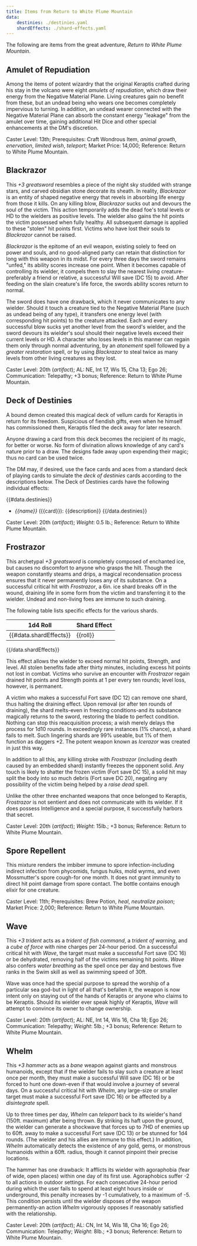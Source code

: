 ```yaml
---
title: Items from Return to White Plume Mountain
data:
    destinies: ./destinies.yaml
    shardEffects: ./shard-effects.yaml
---
```


The following are items from the great adventure, _Return to White Plume Mountain_.


Amulet of Repudiation
---------------------

Among the items of potent wizardry that the original Keraptis crafted during his stay in the volcano were eight _amulets of repudiation_, which draw their energy from the Negative Material Plane. Living creatures gain no benefit from these, but an undead being who wears one becomes completely impervious to turning. In addition, an  undead wearer connected with the Negative Material Plane can absorb the constant energy "leakage" from the amulet over time, gaining additional Hit Dice and other special enhancements at the DM's discretion.

Caster Level: 13th; Prerequisites: Craft Wondrous Item, _animal growth_, _enervation_, _limited wish_, _teleport_; Market Price: 14,000; Reference: Return to White Plume Mountain.


Blackrazor
----------

This _+3 greatsword_ resembles a piece of the night sky studded with strange stars, and carved obsidian stone decorate its sheath. In reality, _Blackrazor_ is an entity of shaped negative energy that revels in absorbing life energy from those it kills. On any killing blow, _Blackrazor_ sucks out and devours the soul of the victim. This action temporarily adds the dead foe's total levels or HD to the wielders as positive levels. The wielder also gains the hit points the victim possessed when fully healthy. All subsequent damage is applied to these "stolen" hit points first. Victims who have lost their souls to _Blackrazor_ cannot be raised.

_Blackrazor_ is the epitome of an evil weapon, existing solely to feed on power and souls, and no good-aligned party can retain that distinction for long with this weapon in its midst. For every three days the sword remains "unfed," its ability scores increase one point. When it becomes capable of controlling its wielder, it compels them to slay the nearest living creature-preferably a friend or relative, a successful Will save (DC 15) to avoid. After feeding on the slain creature's life force, the swords ability scores return to normal.

The sword does have one drawback, which it never communicates to any wielder. Should it touch a creature tied to the Negative Material Plane (such as undead being of any type), it transfers one energy level (with corresponding hit points) to the creature attacked. Each and every successful blow sucks yet another level from the sword's wielder, and the sword devours its wielder's soul should their negative levels exceed their current levels or HD. A character who loses levels in this manner can regain them only through normal adventuring, by an _atonement_ spell followed by a _greater restoration_ spell, or by using _Blackrazor_ to steal twice as many levels from other living creatures as they lost.

Caster Level: 20th (_artifact_); AL: NE, Int 17, Wis 15, Cha 13; Ego 26; Communication: Telepathy; +3 bonus; Reference: Return to White Plume Mountain.


Deck of Destinies
-----------------

A bound demon created this magical deck of vellum cards for Keraptis in return for its freedom. Suspicious of fiendish gifts, even when he himself has commissioned them, Keraptis filed the deck away for later research.

Anyone drawing a card from this deck becomes the recipient of its magic, for better or worse. No form of divination allows knowledge of any card's nature prior to a draw. The designs fade away upon expending their magic; thus no card can be used twice.

The DM may, if desired, use the face cards and aces from a standard deck of playing cards to simulate the _deck of destinies_ cards according to the descriptions below. The Deck of Destinies cards have the following individual effects:

{{#data.destinies}}
* _{{name}}_ ({{card}}): {{description}}
{{/data.destinies}}

Caster Level: 20th (_artifact_); _Weight_: 0.5 lb.; Reference: Return to White Plume Mountain.


Frostrazor
----------

This archetypal _+3 greatsword_ is completely composed of enchanted ice, but causes no discomfort to anyone who grasps the hilt. Though the weapon constantly steams and drips, a magical recondensation process ensures that it never permanently loses any of its substance. On a successful critical hit with _Frostrazor_, a 6in. ice shard breaks off in the wound, draining life in some form from the victim and transferring it to the wielder. Undead and non-living foes are immune to such draining.

The following table lists specific effects for the various shards.

| 1d4 Roll | Shard Effect |
|:--------:|--------------|
{{#data.shardEffects}}| {{roll}} | {{effect}} |
{{/data.shardEffects}}

This effect allows the wielder to exceed normal hit points, Strength, and level. All stolen benefits fade after thirty minutes, including excess hit points not lost in combat. Victims who survive an encounter with _Frostrazor_ regain drained hit points and Strength points at 1 per every ten rounds; level loss, however, is permanent.

A victim who makes a successful Fort save (DC 12) can remove one shard, thus halting the draining effect. Upon removal (or after ten rounds of draining), the shard melts-even in freezing conditions-and its substance magically returns to the sword, restoring the blade to perfect condition. Nothing can stop this reacquisition process; a wish merely delays the process for 1d10 rounds. In exceedingly rare instances (1% chance), a shard fails to melt. Such lingering shards are 99% useable, but 1% of them function as daggers +2. The potent weapon known as _Icerazor_ was created in just this way.

In addition to all this, any killing stroke with _Frostrazor_ (including death caused by an embedded shard) instantly freezes the opponent solid. Any touch is likely to shatter the frozen victim (Fort save DC 15), a solid hit may split the body into so much debris (Fort save DC 20), negating any possibility of the victim being helped by a _raise dead_ spell.

Unlike the other three enchanted weapons that once belonged to Keraptis, _Frostrazor_ is not sentient and does not communicate with its wielder. If it does possess Intelligence and a special purpose, it successfully harbors that secret.

Caster Level: 20th (_artifact_); _Weight_: 15lb.; +3 bonus; Reference: Return to White Plume Mountain.


Spore Repellent
---------------

This mixture renders the imbiber immune to spore infection-including indirect infection from phycomids, fungus hulks, mold wyrms, and even Mossmutter's spore cough-for one month. It does not grant immunity to direct hit point damage from spore contact. The bottle contains enough elixir for one creature.

Caster Level: 11th; Prerequisites: Brew Potion, _heal_, _neutralize poison_; Market Price: 2,000; Reference: Return to White Plume Mountain.


Wave
----

This _+3 trident_ acts as a _trident of fish command_, a _trident of warning_, and a _cube of force_ with nine charges per 24-hour period. On a successful critical hit with _Wave_, the target must make a successful Fort save (DC 16) or be dehydrated, removing half of the victims remaining hit points. _Wave_ also confers _water breathing_ as the spell once per day and bestows five ranks in the Swim skill as well as swimming speed of 30ft.

Wave was once had the special purpose to spread the worship of a particular sea god-but in light of all that's befallen it, the weapon is now intent only on staying out of the hands of Keraptis or anyone who claims to be Keraptis. Should its wielder ever speak highly of Keraptis, _Wave_ will attempt to convince its owner to change ownership.

Caster Level: 20th (_artifact_); AL: NE, Int 14, Wis 16, Cha 18; Ego 26; Communication: Telepathy; _Weight_: 5lb.; +3 bonus; Reference: Return to White Plume Mountain.


Whelm
-----

This _+3 hammer_ acts as a _bane_ weapon against giants and monstrous humanoids, except that if the wielder fails to slay such a creature at least once per month, they must make a successful Will save (DC 16) or be forced to hunt one down-even if that would involve a journey of several days. On a successful critical hit with _Whelm_, any large-size or smaller target must make a successful Fort save (DC 16) or be affected by a _disintegrate_ spell.

Up to three times per day, _Whelm_ can _teleport_ back to its wielder's hand (150ft. maximum) after being thrown. By striking its haft upon the ground, the wielder can generate a shockwave that forces up to 7HD of enemies up to 60ft. away to make a successful Fort save (DC 13) or be stunned for 1d4 rounds. (The wielder and his allies are immune to this effect.) In addition, _Whelm_ automatically detects the existence of any gold, gems, or monstrous humanoids within a 60ft. radius, though it cannot pinpoint their precise locations.

The hammer has one drawback: It afflicts its wielder with agoraphobia (fear of wide, open places) within one day of its first use. Agoraphobics suffer -2 to all actions in outdoor settings. For each consecutive 24-hour period during which the user fails to spend at least eight hours inside or underground, this penalty increases by -1 cumulatively, to a maximum of -5. This condition persists until the wielder disposes of the weapon permanently-an action _Whelm_ vigorously opposes if reasonably satisfied with the relationship.

Caster Level: 20th (_artifact_); AL: CN, Int 14, Wis 18, Cha 16; Ego 26; Communication: Telepathy; _Weight_: 8lb.; +3 bonus; Reference: Return to White Plume Mountain.
